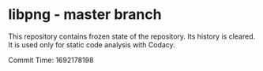 # libpng - master branch

This repository contains frozen state of the repository.
Its history is cleared. It is used only for static code
analysis with Codacy.

Commit Time: 1692178198